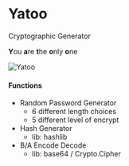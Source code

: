# Yatoo
Cryptographic Generator

**Y**ou **a**re **t**he **o**nly **o**ne

![Yatoo](https://websiteimage-1258728659.cos.na-siliconvalley.myqcloud.com/Yatoo_s.png)

#### Functions

- Random Password Generator
  - 6 different length choices
  - 5 different level of encrypt
- Hash Generator
  - lib: hashlib
- B/A Encode Decode
  - lib: base64 / Crypto.Cipher
